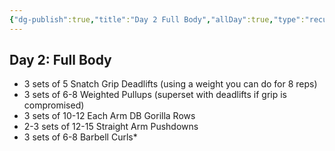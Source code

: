 ```yaml
---
{"dg-publish":true,"title":"Day 2 Full Body","allDay":true,"type":"recurring","daysOfWeek":["T"],"startRecur":"2023-07-04","banner":"![Hot girl laying on a Lotus.jpg](/img/user/Resources/%F0%9F%93%81%20Files/%F0%9F%93%B8Images/Hot%20girl%20laying%20on%20a%20Lotus.jpg)","banner_y":0.73,"permalink":"/full-calender/every-t-day-2-full-body/","dgPassFrontmatter":true,"noteIcon":"1","created":"2023-11-14T21:08:39.510+05:30","updated":"2023-12-12T23:33:13.504+05:30"}
---
```


## Day 2: Full Body
- 3 sets of 5 Snatch Grip Deadlifts (using a weight you can do for 8 reps)
- 3 sets of 6-8 Weighted Pullups (superset with deadlifts if grip is compromised)
- 3 sets of 10-12 Each Arm DB Gorilla Rows
- 2-3 sets of 12-15 Straight Arm Pushdowns
- 3 sets of 6-8 Barbell Curls*